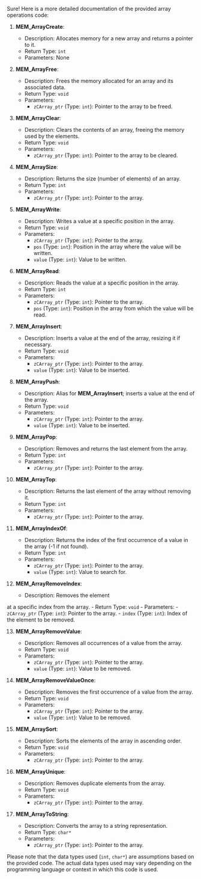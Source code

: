 Sure! Here is a more detailed documentation of the provided array operations code:

1. **MEM_ArrayCreate**:
   - Description: Allocates memory for a new array and returns a pointer to it.
   - Return Type: `int`
   - Parameters: None

2. **MEM_ArrayFree**:
   - Description: Frees the memory allocated for an array and its associated data.
   - Return Type: `void`
   - Parameters:
     - `zCArray_ptr` (Type: `int`): Pointer to the array to be freed.

3. **MEM_ArrayClear**:
   - Description: Clears the contents of an array, freeing the memory used by the elements.
   - Return Type: `void`
   - Parameters:
     - `zCArray_ptr` (Type: `int`): Pointer to the array to be cleared.

4. **MEM_ArraySize**:
   - Description: Returns the size (number of elements) of an array.
   - Return Type: `int`
   - Parameters:
     - `zCArray_ptr` (Type: `int`): Pointer to the array.

5. **MEM_ArrayWrite**:
   - Description: Writes a value at a specific position in the array.
   - Return Type: `void`
   - Parameters:
     - `zCArray_ptr` (Type: `int`): Pointer to the array.
     - `pos` (Type: `int`): Position in the array where the value will be written.
     - `value` (Type: `int`): Value to be written.

6. **MEM_ArrayRead**:
   - Description: Reads the value at a specific position in the array.
   - Return Type: `int`
   - Parameters:
     - `zCArray_ptr` (Type: `int`): Pointer to the array.
     - `pos` (Type: `int`): Position in the array from which the value will be read.

7. **MEM_ArrayInsert**:
   - Description: Inserts a value at the end of the array, resizing it if necessary.
   - Return Type: `void`
   - Parameters:
     - `zCArray_ptr` (Type: `int`): Pointer to the array.
     - `value` (Type: `int`): Value to be inserted.

8. **MEM_ArrayPush**:
   - Description: Alias for **MEM_ArrayInsert**; inserts a value at the end of the array.
   - Return Type: `void`
   - Parameters:
     - `zCArray_ptr` (Type: `int`): Pointer to the array.
     - `value` (Type: `int`): Value to be inserted.

9. **MEM_ArrayPop**:
   - Description: Removes and returns the last element from the array.
   - Return Type: `int`
   - Parameters:
     - `zCArray_ptr` (Type: `int`): Pointer to the array.

10. **MEM_ArrayTop**:
    - Description: Returns the last element of the array without removing it.
    - Return Type: `int`
    - Parameters:
      - `zCArray_ptr` (Type: `int`): Pointer to the array.

11. **MEM_ArrayIndexOf**:
    - Description: Returns the index of the first occurrence of a value in the array (-1 if not found).
    - Return Type: `int`
    - Parameters:
      - `zCArray_ptr` (Type: `int`): Pointer to the array.
      - `value` (Type: `int`): Value to search for.

12. **MEM_ArrayRemoveIndex**:
    - Description: Removes the element

 at a specific index from the array.
    - Return Type: `void`
    - Parameters:
      - `zCArray_ptr` (Type: `int`): Pointer to the array.
      - `index` (Type: `int`): Index of the element to be removed.

13. **MEM_ArrayRemoveValue**:
    - Description: Removes all occurrences of a value from the array.
    - Return Type: `void`
    - Parameters:
      - `zCArray_ptr` (Type: `int`): Pointer to the array.
      - `value` (Type: `int`): Value to be removed.

14. **MEM_ArrayRemoveValueOnce**:
    - Description: Removes the first occurrence of a value from the array.
    - Return Type: `void`
    - Parameters:
      - `zCArray_ptr` (Type: `int`): Pointer to the array.
      - `value` (Type: `int`): Value to be removed.

15. **MEM_ArraySort**:
    - Description: Sorts the elements of the array in ascending order.
    - Return Type: `void`
    - Parameters:
      - `zCArray_ptr` (Type: `int`): Pointer to the array.

16. **MEM_ArrayUnique**:
    - Description: Removes duplicate elements from the array.
    - Return Type: `void`
    - Parameters:
      - `zCArray_ptr` (Type: `int`): Pointer to the array.

17. **MEM_ArrayToString**:
    - Description: Converts the array to a string representation.
    - Return Type: `char*`
    - Parameters:
      - `zCArray_ptr` (Type: `int`): Pointer to the array.

Please note that the data types used (`int`, `char*`) are assumptions based on the provided code. The actual data types used may vary depending on the programming language or context in which this code is used.